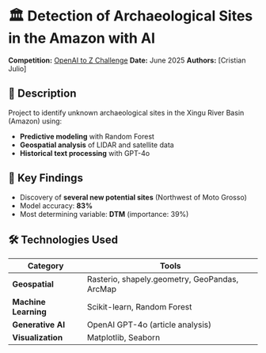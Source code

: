 # 🏛️ Detection of Archaeological Sites in the Amazon with AI

**Competition:** [OpenAI to Z Challenge](https://www.kaggle.com/competitions/openai-to-z-challenge)
**Date:** June 2025
**Authors:** [Cristian Julio]

## 📌 Description
Project to identify unknown archaeological sites in the Xingu River Basin (Amazon) using:
- **Predictive modeling** with Random Forest
- **Geospatial analysis** of LIDAR and satellite data
- **Historical text processing** with GPT-4o

## 🌟 Key Findings
- Discovery of **several new potential sites** (Northwest of Moto Grosso)
- Model accuracy: **83%**
- Most determining variable: **DTM** (importance: 39%)

## 🛠️ Technologies Used
| Category | Tools |
|---------------------|----------------------------------------------------------------------------|
| **Geospatial** | Rasterio, shapely.geometry, GeoPandas, ArcMap |
| **Machine Learning** | Scikit-learn, Random Forest |
| **Generative AI** | OpenAI GPT-4o (article analysis) |
| **Visualization** | Matplotlib, Seaborn |
